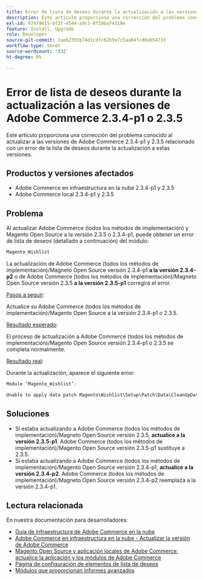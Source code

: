 ```yaml
---
title: Error de lista de deseos durante la actualización a las versiones de Adobe Commerce 2.3.4-p1 o 2.3.5
description: Este artículo proporciona una corrección del problema conocido al actualizar a las versiones de Adobe Commerce 2.3.4-p1 y 2.3.5 relacionado con un error de la lista de deseos durante la actualización a estas versiones.
exl-id: 97479615-bf3f-4544-a9c1-8f19ba74318e
feature: Install, Upgrade
role: Developer
source-git-commit: 2aeb2355b74d1cdfc62b5e7c5aa04fcd0a654733
workflow-type: tm+mt
source-wordcount: '332'
ht-degree: 0%

---
```


# Error de lista de deseos durante la actualización a las versiones de Adobe Commerce 2.3.4-p1 o 2.3.5

Este artículo proporciona una corrección del problema conocido al actualizar a las versiones de Adobe Commerce 2.3.4-p1 y 2.3.5 relacionado con un error de la lista de deseos durante la actualización a estas versiones.

## Productos y versiones afectados

* Adobe Commerce en infraestructura en la nube 2.3.4-p1 y 2.3.5
* Adobe Commerce local 2.3.4-p1 y 2.3.5

## Problema

Al actualizar Adobe Commerce (todos los métodos de implementación) y Magento Open Source a la versión 2.3.5 o 2.3.4-p1, puede obtener un error de lista de deseos (detallado a continuación) del módulo:

```php
Magento_Wishlist
```

La actualización de Adobe Commerce (todos los métodos de implementación)/Magneto Open Source versión 2.3.4-p1 **a la versión 2.3.4-p2** o de Adobe Commerce (todos los métodos de implementación)/Magneto Open Source versión 2.3.5 **a la versión 2.3.5-p1** corregirá el error.

<u>Pasos a seguir</u>:

Actualice su Adobe Commerce (todos los métodos de implementación)/Magento Open Source a la versión 2.3.4-p1 o 2.3.5.

<u>Resultado esperado</u>:

El proceso de actualización a Adobe Commerce (todos los métodos de implementación)/Magento Open Source versión 2.3.4-p1 o 2.3.5 se completa normalmente.

<u>Resultado real</u>:

Durante la actualización, aparece el siguiente error:

```php
Module ‘Magento_Wishlist’:

Unable to apply data patch Magento\Wishlist\Setup\Patch\Data\CleanUpData for module Magento_Wishlist. Original exception message: Unable to unserialize value. Error: Syntax error
```

## Soluciones

* Si estaba actualizando a Adobe Commerce (todos los métodos de implementación)/Magneto Open Source versión 2.3.5, **actualice a la versión 2.3.5-p1**. Adobe Commerce (todos los métodos de implementación)/Magento Open Source versión 2.3.5-p1 sustituye a 2.3.5.
* Si estaba actualizando a Adobe Commerce (todos los métodos de implementación)/Magento Open Source versión 2.3.4-p1, **actualice a la versión 2.3.4-p2**. Adobe Commerce (todos los métodos de implementación)/Magneto Open Source versión 2.3.4-p2 reemplaza a la versión 2.3.4-p1.

## Lectura relacionada

En nuestra documentación para desarrolladores:

* [Guía de infraestructura de Adobe Commerce en la nube](https://experienceleague.adobe.com/es/docs/commerce-cloud-service/user-guide/overview)
* [Adobe Commerce en infraestructura en la nube - Actualizar la versión de Adobe Commerce](https://experienceleague.adobe.com/es/docs/commerce-cloud-service/user-guide/develop/upgrade/commerce-version)
* [Magento Open Source y aplicación locales de Adobe Commerce: actualice la aplicación y los módulos de Adobe Commerce](https://experienceleague.adobe.com/es/docs/commerce-operations/upgrade-guide/overview)
* [Página de configuración de elementos de lista de deseos](https://developer.adobe.com/commerce/frontend-core/guide/layouts/product-layouts/#wishlist-item-configure-page)
* [Módulos que proporcionan informes avanzados](https://developer.adobe.com/commerce/php/development/advanced-reporting/modules/)
